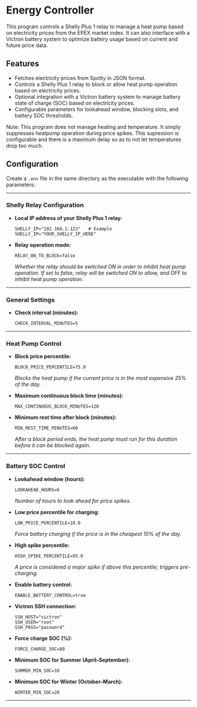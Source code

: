 # Energy Controller

This program controls a Shelly Plus 1 relay to manage a heat pump based on electricity prices from the EPEX market index. 
It can also interface with a Victron battery system to optimize battery usage based on current and future price data.

## Features
- Fetches electricity prices from Spotty in JSON format.
- Controls a Shelly Plus 1 relay to block or allow heat pump operation based on electricity prices.
- Optional integration with a Victron battery system to manage battery state of charge (SOC) based on electricity prices.
- Configurable parameters for lookahead window, blocking slots, and battery SOC thresholds.

Note: This program does not manage heating and temperature. It simply suppresses heatpump operation during price spikes. This supression is configurable and there is a maximum delay so as to not let temperatures drop too much.

## Configuration

Create a `.env` file in the same directory as the executable with the following parameters:

---

### **Shelly Relay Configuration**

- **Local IP address of your Shelly Plus 1 relay:**  
    ```env
    SHELLY_IP="192.168.1.123"   # Example
    SHELLY_IP="YOUR_SHELLY_IP_HERE"
    ```

- **Relay operation mode:**
    ```env
    RELAY_ON_TO_BLOCK=false
    ```
    *Whether the relay should be switched ON in order to inhibit heat pump operation. If set to false, relay will be switched ON to allow, and OFF to inhibit heat pump operation.*

---

### **General Settings**

- **Check interval (minutes):**  
    ```env
    CHECK_INTERVAL_MINUTES=5
    ```

---

### **Heat Pump Control**

- **Block price percentile:**  
    ```env
    BLOCK_PRICE_PERCENTILE=75.0
    ```
    *Blocks the heat pump if the current price is in the most expensive 25% of the day.*

- **Maximum continuous block time (minutes):**  
    ```env
    MAX_CONTINUOUS_BLOCK_MINUTES=120
    ```

- **Minimum rest time after block (minutes):**  
    ```env
    MIN_REST_TIME_MINUTES=60
    ```
    *After a block period ends, the heat pump must run for this duration before it can be blocked again.*

---

### **Battery SOC Control**

- **Lookahead window (hours):**  
    ```env
    LOOKAHEAD_HOURS=6
    ```
    *Number of hours to look ahead for price spikes.*

- **Low price percentile for charging:**  
    ```env
    LOW_PRICE_PERCENTILE=10.0
    ```
    *Force battery charging if the price is in the cheapest 10% of the day.*

- **High spike percentile:**  
    ```env
    HIGH_SPIKE_PERCENTILE=95.0
    ```
    *A price is considered a major spike if above this percentile; triggers pre-charging.*

- **Enable battery control:**  
    ```env
    ENABLE_BATTERY_CONTROL=true
    ```

- **Victron SSH connection:**  
    ```env
    SSH_HOST="victron"
    SSH_USER="root"
    SSH_PASS="password"
    ```

- **Force charge SOC (%):**  
    ```env
    FORCE_CHARGE_SOC=80
    ```

- **Minimum SOC for Summer (April–September):**  
    ```env
    SUMMER_MIN_SOC=10
    ```

- **Minimum SOC for Winter (October–March):**  
    ```env
    WINTER_MIN_SOC=20
    ```

---